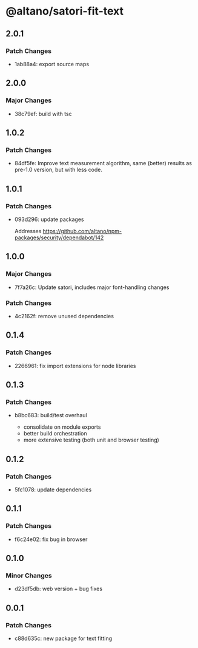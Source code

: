 # @altano/satori-fit-text

## 2.0.1

### Patch Changes

- 1ab88a4: export source maps

## 2.0.0

### Major Changes

- 38c79ef: build with tsc

## 1.0.2

### Patch Changes

- 84df5fe: Improve text measurement algorithm, same (better) results as pre-1.0 version, but with less code.

## 1.0.1

### Patch Changes

- 093d296: update packages

  Addresses https://github.com/altano/npm-packages/security/dependabot/142

## 1.0.0

### Major Changes

- 7f7a26c: Update satori, includes major font-handling changes

### Patch Changes

- 4c2162f: remove unused dependencies

## 0.1.4

### Patch Changes

- 2266961: fix import extensions for node libraries

## 0.1.3

### Patch Changes

- b8bc683: build/test overhaul

  - consolidate on module exports
  - better build orchestration
  - more extensive testing (both unit and browser testing)

## 0.1.2

### Patch Changes

- 5fc1078: update dependencies

## 0.1.1

### Patch Changes

- f6c24e02: fix bug in browser

## 0.1.0

### Minor Changes

- d23df5db: web version + bug fixes

## 0.0.1

### Patch Changes

- c88d635c: new package for text fitting
